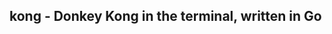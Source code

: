 kong - Donkey Kong in the terminal, written in Go
-------------------------------------------------
